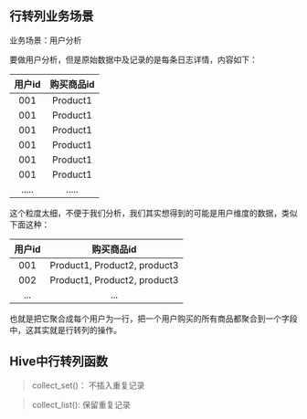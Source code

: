 ## 行转列业务场景

业务场景：用户分析

要做用户分析，但是原始数据中及记录的是每条日志详情，内容如下：

| 用户id | 购买商品id |
|:-----:|:---------:|
| 001 | Product1 |
| 001 | Product1 |
| 001 | Product1 |
| 001 | Product1 |
| 001 | Product1 |
| 001 | Product1 |
| ..... | ..... |

这个粒度太细，不便于我们分析，我们其实想得到的可能是用户维度的数据，类似下面这种：

| 用户id | 购买商品id |
|:-----:|:---------:|
| 001 | Product1, Product2, product3 |
| 002 | Product1, Product2, product3 |
| ... | ... |

也就是把它聚合成每个用户为一行，把一个用户购买的所有商品都聚合到一个字段中，这其实就是行转列的操作。

## Hive中行转列函数

>collect_set()： 不插入重复记录

> collect_list(): 保留重复记录

